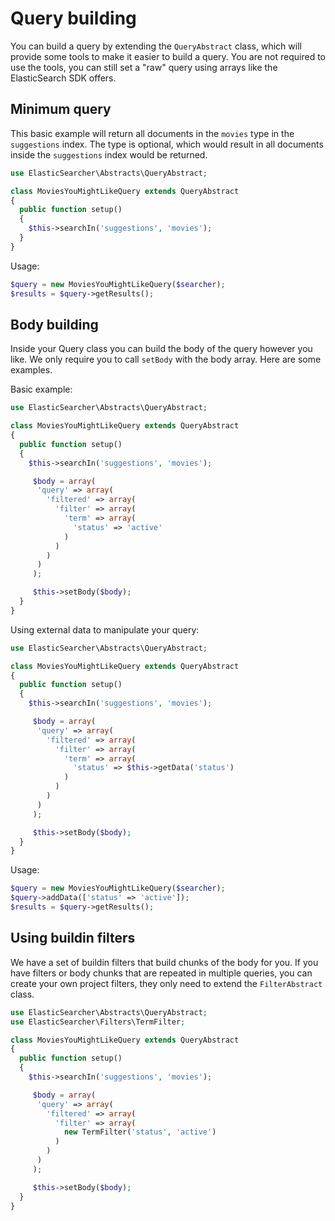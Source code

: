 # Query building

You can build a query by extending the `QueryAbstract` class, which will provide some tools to make it easier to build
a query. You are not required to use the tools, you can still set a "raw" query using arrays like the ElasticSearch SDK
offers.

## Minimum query

This basic example will return all documents in the `movies` type in the `suggestions` index. The type is optional, which
would result in all documents inside the `suggestions` index would be returned.

```php
use ElasticSearcher\Abstracts\QueryAbstract;

class MoviesYouMightLikeQuery extends QueryAbstract
{
  public function setup()
  {
    $this->searchIn('suggestions', 'movies');
  }
}
```

Usage:

```php
$query = new MoviesYouMightLikeQuery($searcher);
$results = $query->getResults();
```

## Body building

Inside your Query class you can build the body of the query however you like. We only require you to call `setBody` with
the body array. Here are some examples.

Basic example:

```php
use ElasticSearcher\Abstracts\QueryAbstract;

class MoviesYouMightLikeQuery extends QueryAbstract
{
  public function setup()
  {
    $this->searchIn('suggestions', 'movies');

     $body = array(
      'query' => array(
        'filtered' => array(
          'filter' => array(
            'term' => array(
              'status' => 'active'
            )
          )
        )
      )
     );

     $this->setBody($body);
  }
}
```

Using external data to manipulate your query:

```php
use ElasticSearcher\Abstracts\QueryAbstract;

class MoviesYouMightLikeQuery extends QueryAbstract
{
  public function setup()
  {
    $this->searchIn('suggestions', 'movies');

     $body = array(
      'query' => array(
        'filtered' => array(
          'filter' => array(
            'term' => array(
              'status' => $this->getData('status')
            )
          )
        )
      )
     );

     $this->setBody($body);
  }
}
```

Usage:

```php
$query = new MoviesYouMightLikeQuery($searcher);
$query->addData(['status' => 'active']);
$results = $query->getResults();
```

## Using buildin filters

We have a set of buildin filters that build chunks of the body for you. If you have filters or body chunks that are
repeated in multiple queries, you can create your own project filters, they only need to extend the `FilterAbstract` class.

```php
use ElasticSearcher\Abstracts\QueryAbstract;
use ElasticSearcher\Filters\TermFilter;

class MoviesYouMightLikeQuery extends QueryAbstract
{
  public function setup()
  {
    $this->searchIn('suggestions', 'movies');

     $body = array(
      'query' => array(
        'filtered' => array(
          'filter' => array(
            new TermFilter('status', 'active')
          )
        )
      )
     );

     $this->setBody($body);
  }
}
```
